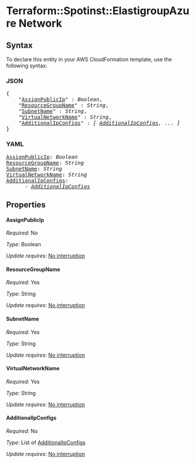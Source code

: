 # Terraform::Spotinst::ElastigroupAzure Network

## Syntax

To declare this entity in your AWS CloudFormation template, use the following syntax:

### JSON

<pre>
{
    "<a href="#assignpublicip" title="AssignPublicIp">AssignPublicIp</a>" : <i>Boolean</i>,
    "<a href="#resourcegroupname" title="ResourceGroupName">ResourceGroupName</a>" : <i>String</i>,
    "<a href="#subnetname" title="SubnetName">SubnetName</a>" : <i>String</i>,
    "<a href="#virtualnetworkname" title="VirtualNetworkName">VirtualNetworkName</a>" : <i>String</i>,
    "<a href="#additionalipconfigs" title="AdditionalIpConfigs">AdditionalIpConfigs</a>" : <i>[ <a href="network-additionalipconfigs.md">AdditionalIpConfigs</a>, ... ]</i>
}
</pre>

### YAML

<pre>
<a href="#assignpublicip" title="AssignPublicIp">AssignPublicIp</a>: <i>Boolean</i>
<a href="#resourcegroupname" title="ResourceGroupName">ResourceGroupName</a>: <i>String</i>
<a href="#subnetname" title="SubnetName">SubnetName</a>: <i>String</i>
<a href="#virtualnetworkname" title="VirtualNetworkName">VirtualNetworkName</a>: <i>String</i>
<a href="#additionalipconfigs" title="AdditionalIpConfigs">AdditionalIpConfigs</a>: <i>
      - <a href="network-additionalipconfigs.md">AdditionalIpConfigs</a></i>
</pre>

## Properties

#### AssignPublicIp

_Required_: No

_Type_: Boolean

_Update requires_: [No interruption](https://docs.aws.amazon.com/AWSCloudFormation/latest/UserGuide/using-cfn-updating-stacks-update-behaviors.html#update-no-interrupt)

#### ResourceGroupName

_Required_: Yes

_Type_: String

_Update requires_: [No interruption](https://docs.aws.amazon.com/AWSCloudFormation/latest/UserGuide/using-cfn-updating-stacks-update-behaviors.html#update-no-interrupt)

#### SubnetName

_Required_: Yes

_Type_: String

_Update requires_: [No interruption](https://docs.aws.amazon.com/AWSCloudFormation/latest/UserGuide/using-cfn-updating-stacks-update-behaviors.html#update-no-interrupt)

#### VirtualNetworkName

_Required_: Yes

_Type_: String

_Update requires_: [No interruption](https://docs.aws.amazon.com/AWSCloudFormation/latest/UserGuide/using-cfn-updating-stacks-update-behaviors.html#update-no-interrupt)

#### AdditionalIpConfigs

_Required_: No

_Type_: List of <a href="network-additionalipconfigs.md">AdditionalIpConfigs</a>

_Update requires_: [No interruption](https://docs.aws.amazon.com/AWSCloudFormation/latest/UserGuide/using-cfn-updating-stacks-update-behaviors.html#update-no-interrupt)

